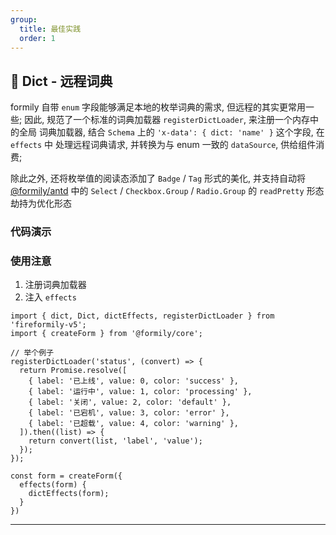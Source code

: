 ```yaml
---
group:
  title: 最佳实践
  order: 1
---
```


## 📕 Dict - 远程词典

formily 自带 `enum` 字段能够满足本地的枚举词典的需求, 但远程的其实更常用一些;
因此, 规范了一个标准的词典加载器 `registerDictLoader`, 来注册一个内存中的全局
词典加载器, 结合 `Schema` 上的 `'x-data': { dict: 'name' }` 这个字段, 在 `effects` 中
处理远程词典请求, 并转换为与 enum 一致的 `dataSource`, 供给组件消费;

除此之外, 还将枚举值的阅读态添加了 `Badge` / `Tag` 形式的美化, 并支持自动将 [@formily/antd](https://antd.formilyjs.org/zh-CN/components)
中的 `Select` / `Checkbox.Group` / `Radio.Group` 的 `readPretty` 形态劫持为优化形态



### 代码演示

<code src="../../components/Dict/demos/DictDemo.tsx" ></code>

### 使用注意

1. 注册词典加载器
2. 注入 `effects`

```tsx | pure
import { dict, Dict, dictEffects, registerDictLoader } from 'fireformily-v5';
import { createForm } from '@formily/core';

// 举个例子
registerDictLoader('status', (convert) => {
  return Promise.resolve([
    { label: '已上线', value: 0, color: 'success' },
    { label: '运行中', value: 1, color: 'processing' },
    { label: '关闭', value: 2, color: 'default' },
    { label: '已宕机', value: 3, color: 'error' },
    { label: '已超载', value: 4, color: 'warning' },
  ]).then((list) => {
    return convert(list, 'label', 'value');
  });
});

const form = createForm({
  effects(form) {
    dictEffects(form);
  }
})

```
<hr />
